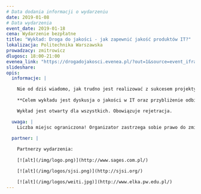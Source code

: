```yaml
---
# Data dodania informacji o wydarzeniu
date: 2019-01-08
# Data wydarzenia
event_date: 2019-01-18
cena: Wydarzenie bezpłatne
title: "Wykład: Droga do jakości - jak zapewnić jakość produktów IT?"
lokalizacja: Politechnika Warszawska
prowadzacy: zmitrowicz
dlugosc: 18:00-21:00
evenea_link: "https://drogadojakosci.evenea.pl/?out=1&source=event_iframe"
slideshare:
opis:
  informacje: |

    Nie od dziś wiadomo, jak trudno jest realizować z sukcesem projekty informatyczne. Opóźnienia, przekroczone budżety, niska jakość produktu końcowego i w efekcie niezadowolenie odbiorców - to typowe problemy pojawiające się w przedsięwzięciach informatycznych na przestrzeni ostatnich lat. Czy można im zaradzić? W jaki sposób systematycznie i efektywnie zbudować system umożliwiający kompeksowe (i skuteczne) zarządzanie jakością w IT? 
    
    **Celem wykładu jest dyskusja o jakości w IT oraz przybliżenie odbiorcom możliwych rozwiązań, metod i narzędzi zarządzania jakością.**

    Wykład jest otwarty dla wszystkich. Obowiązuje rejetracja.

  uwaga: |
    Liczba miejsc ograniczona! Organizator zastrzega sobie prawo do zmiany lokalizacji wydarzenia oraz jego odwołania w przypadku niezgłoszenia się minimalnej liczby uczestników.
  
  partner: |

    Partnerzy wydarzenia:
   
    [![alt](/img/logo.png)](http://www.sages.com.pl/)

    [![alt](/img/logos/sjsi.png)](http://sjsi.org/)

    [![alt](/img/logos/weiti.jpg)](http://www.elka.pw.edu.pl/)
---
```

